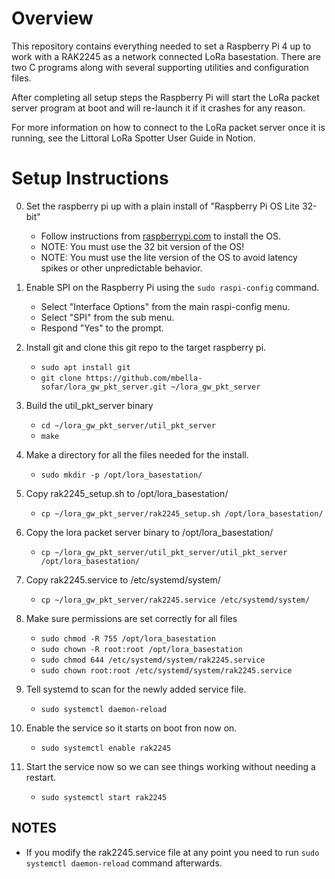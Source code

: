 # Overview

This repository contains everything needed to set a Raspberry Pi 4 up to work with a RAK2245 as a network connected LoRa basestation. There are two C programs along with several supporting utilities and configuration files.

After completing all setup steps the Raspberry Pi will start the LoRa packet server program at boot and will re-launch it if it crashes for any reason.

For more information on how to connect to the LoRa packet server once it is running, see the Littoral LoRa Spotter User Guide in Notion.

# Setup Instructions

0. Set the raspberry pi up with a plain install of "Raspberry Pi OS Lite 32-bit"
    - Follow instructions from [raspberrypi.com](https://www.raspberrypi.com/) to install the OS.
    - NOTE: You must use the 32 bit version of the OS!
    - NOTE: You must use the lite version of the OS to avoid latency spikes or other unpredictable behavior.

1. Enable SPI on the Raspberry Pi using the `sudo raspi-config` command.
   - Select "Interface Options" from the main raspi-config menu.
   - Select "SPI" from the sub menu.
   - Respond "Yes" to the prompt. 

2. Install git and clone this git repo to the target raspberry pi.
    - `sudo apt install git`
    - `git clone https://github.com/mbella-sofar/lora_gw_pkt_server.git ~/lora_gw_pkt_server`

3. Build the util_pkt_server binary
    - `cd ~/lora_gw_pkt_server/util_pkt_server`
    - `make`

4. Make a directory for all the files needed for the install.
    - `sudo mkdir -p /opt/lora_basestation/`

5. Copy rak2245_setup.sh to /opt/lora_basestation/
    - `cp ~/lora_gw_pkt_server/rak2245_setup.sh /opt/lora_basestation/`

6. Copy the lora packet server binary to /opt/lora_basestation/
    - `cp ~/lora_gw_pkt_server/util_pkt_server/util_pkt_server /opt/lora_basestation/`

7. Copy rak2245.service to /etc/systemd/system/
    - `cp ~/lora_gw_pkt_server/rak2245.service /etc/systemd/system/`

8. Make sure permissions are set correctly for all files
    - `sudo chmod -R 755 /opt/lora_basestation`
    - `sudo chown -R root:root /opt/lora_basestation`
    - `sudo chmod 644 /etc/systemd/system/rak2245.service`
    - `sudo chown root:root /etc/systemd/system/rak2245.service`

9. Tell systemd to scan for the newly added service file.
    - `sudo systemctl daemon-reload`

10. Enable the service so it starts on boot fron now on.
    - `sudo systemctl enable rak2245`

11. Start the service now so we can see things working without needing a restart.
    - `sudo systemctl start rak2245`

## NOTES
   - If you modify the rak2245.service file at any point you need to run `sudo systemctl daemon-reload` command afterwards.
